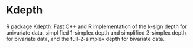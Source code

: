 # Kdepth
R package Kdepth: Fast C++ and R implementation of the k-sign depth for univariate data, simplified 1-simplex depth and simplified 2-simplex depth for bivariate data, and the full-2-simplex depth for bivariate data.
